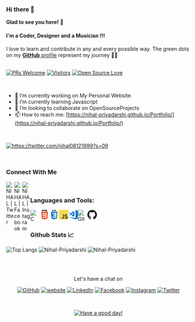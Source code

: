 ### Hi there 👋

**Glad to see you here!** :star_struck:

#### I'm a Coder, Designer and a Musician !!! <br>

I love to learn and contribute in any and every possible way. 
The green dots on my [**GitHub** profile](https://github.com/Nihal-Priyadarshi?tab=repositories) represent my journey :running_man: 
<br><br/>

[![PRs Welcome](https://img.shields.io/badge/PRs-welcome-brightgreen.svg?style=flat&logo=github)](https://github.com/Nihal-Priyadarshi) [![Visitors](https://visitor-badge.glitch.me/badge?page_id=Nihal-Priyadarshi.visitor-badge)](https://github.com/Nihal-Priyadarshi) [![Open Source Love](https://badges.frapsoft.com/os/v2/open-source.svg?v=103)](https://github.com/Nihal-Priyadarshi)

<br>

- 🔭 I’m currently working on My Personal Website.
- 🌱 I’m currently learning Javascript
- 👯 I’m looking to collaborate on OpenSourceProjects
- 📫 How to reach me: [https://nihal-priyadarshi.github.io/Portfolio/](https://nihal-priyadarshi.github.io/Portfolio/)
<br>

<p align="left"> <a href="https://twitter.com/nihal08121999?s=09" target="blank"><img src="https://img.shields.io/twitter/follow/nihal08121999?s=09?logo=twitter&style=for-the-badge" alt="https://twitter.com/nihal08121999?s=09" /></a> </p>
<br>

### Connect With Me
[<img align="left" alt="NIHAL | Twitter" width="22px" src="https://cdn.jsdelivr.net/npm/simple-icons@v3/icons/twitter.svg" />][twitter]
[<img align="left" alt="NIHAL | Facebook" width="22px" src="https://cdn.jsdelivr.net/npm/simple-icons@v3/icons/facebook.svg" />][facebook]
[<img align="left" alt="NIHAL | Instagram" width="22px" src="https://cdn.jsdelivr.net/npm/simple-icons@v3/icons/instagram.svg" />][instagram]
<br>

### Languages and Tools:
<img align="left" alt="C" width="26px" src="https://img.icons8.com/color/48/000000/c-programming.png" />
<img align="left" alt="HTML5" width="26px" src="https://raw.githubusercontent.com/github/explore/80688e429a7d4ef2fca1e82350fe8e3517d3494d/topics/html/html.png" />
<img align="left" alt="CSS3" width="26px" src="https://raw.githubusercontent.com/github/explore/80688e429a7d4ef2fca1e82350fe8e3517d3494d/topics/css/css.png" />
<img align="left" alt="Javascript" width="26px" src="https://raw.githubusercontent.com/github/explore/80688e429a7d4ef2fca1e82350fe8e3517d3494d/topics/javascript/javascript.png">
<img align="left" alt="Visual Studio Code" width="26px" src="https://raw.githubusercontent.com/github/explore/80688e429a7d4ef2fca1e82350fe8e3517d3494d/topics/visual-studio-code/visual-studio-code.png" />
<img align="left" alt="Git" width="26px" src="https://img.icons8.com/color/48/000000/git.png" />
<img align="left" alt="GitHub" width="26px" src="https://raw.githubusercontent.com/github/explore/78df643247d429f6cc873026c0622819ad797942/topics/github/github.png" />

<br><br>

### Github Stats 📈
<!-- <p ><img  src="https://github-readme-stats.vercel.app/api?username=Nihal-Priyadarshi&show_icons=true" alt="Nihal-Priyadarshi" /></p>
<br> -->

![Top Langs](https://github-readme-stats.vercel.app/api/top-langs/?username=Nihal-Priyadarshi&layout=compact&theme=radical) <img src="https://github-readme-stats.vercel.app/api?username=Nihal-Priyadarshi&show_icons=true&theme=radical" alt="Nihal-Priyadarshi" /> <img src="https://github-readme-streak-stats.herokuapp.com/?user=Nihal-Priyadarshi&" alt="Nihal-Priyadarshi" />


<br><br>
<p align="center"> Let's have a chat on </p> 
<p align="center">
	<a href="https://github.com/Nihal-Priyadarshi"><img src="https://img.shields.io/github/followers/Nihal-Priyadarshi.svg?label=GitHub&style=social" alt="GitHub"></a>
	<a href="https://Nihal-Priyadarshi.github.io/Portfolio"><img src="https://img.shields.io/badge/Website-blueviolet?style=flat&logo=google-chrome&logoColor=white&color=Black" alt="website"></a>
	<a href="https://www.linkedin.com/in/nihal-priyadarshi-994509208/"><img src="https://img.shields.io/badge/LinkedIn--_.svg?style=social&logo=linkedin" alt="LinkedIn"></a>
	<a href="https://www.facebook.com/nihal.priyadarshi.1999"><img src="https://img.shields.io/badge/Facebook--_.svg?style=social&logo=facebook" alt="Facebook"></a>
	<a href="https://instagram.com/nihal_priyadarshi?igshid=1sdgxdfcf7ksq"><img src="https://img.shields.io/badge/Instagram--_.svg?style=social&logo=instagram" alt="Instagram"></a>
	<a href="https://twitter.com/nihal08121999"><img src="https://img.shields.io/twitter/follow/nihal08121999?label=Follow&style=social" alt="Twitter"></a>
</p>

<br>
<p align="center">
<a href="https://github.com/Nihal-Priyadarshi"><img alt="Have a good day!" src="https://media.giphy.com/media/WQOFQXuVEZ90MtDdsx/giphy.gif" width="200px"></a>
</p>
<br>

[twitter]: https://twitter.com/nihal08121999
[instagram]: https://instagram.com/nihal_priyadarshi?igshid=1sdgxdfcf7ksq
[facebook]: https://www.facebook.com/nihal.priyadarshi.1999

<!--
**Nihal-Priyadarshi/Nihal-Priyadarshi** is a ✨ _special_ ✨ repository because its `README.md` (this file) appears on your GitHub profile.

Here are some ideas to get you started:

- 🔭 I’m currently working on ...
- 🌱 I’m currently learning ...
- 👯 I’m looking to collaborate on ...
- 🤔 I’m looking for help with ...
- 💬 Ask me about ...
- 📫 How to reach me: ...
- 😄 Pronouns: ...
- ⚡ Fun fact: ...
-->
